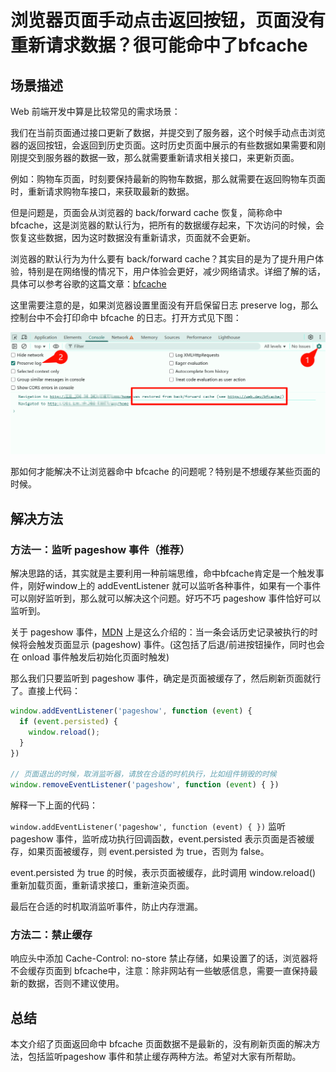 # 浏览器页面手动点击返回按钮，页面没有重新请求数据？很可能命中了bfcache

## 场景描述

Web 前端开发中算是比较常见的需求场景：

我们在当前页面通过接口更新了数据，并提交到了服务器，这个时候手动点击浏览器的返回按钮，会返回到历史页面。这时历史页面中展示的有些数据如果需要和刚刚提交到服务器的数据一致，那么就需要重新请求相关接口，来更新页面。

例如：购物车页面，时刻要保持最新的购物车数据，那么就需要在返回购物车页面时，重新请求购物车接口，来获取最新的数据。

但是问题是，页面会从浏览器的 back/forward cache 恢复，简称命中 bfcache，这是浏览器的默认行为，把所有的数据缓存起来，下次访问的时候，会恢复这些数据，因为这时数据没有重新请求，页面就不会更新。

浏览器的默认行为为什么要有 back/forward cache？其实目的是为了提升用户体验，特别是在网络慢的情况下，用户体验会更好，减少网络请求。详细了解的话，具体可以参考谷歌的这篇文章：[bfcache](https://web.dev/articles/bfcache)

这里需要注意的是，如果浏览器设置里面没有开启保留日志 preserve log，那么控制台中不会打印命中 bfcache 的日志。打开方式见下图：

![browserHitBfcache](images/browserHitBfcache.png)

那如何才能解决不让浏览器命中 bfcache 的问题呢？特别是不想缓存某些页面的时候。

## 解决方法

### 方法一：监听 pageshow 事件（推荐）

解决思路的话，其实就是主要利用一种前端思维，命中bfcache肯定是一个触发事件，刚好window上的 addEventListener 就可以监听各种事件，如果有一个事件可以刚好监听到，那么就可以解决这个问题。好巧不巧 pageshow 事件恰好可以监听到。

关于 pageshow 事件，[MDN](https://developer.mozilla.org/zh-CN/docs/Web/API/Window/pageshow_event) 上是这么介绍的：当一条会话历史记录被执行的时候将会触发页面显示 (pageshow) 事件。(这包括了后退/前进按钮操作，同时也会在 onload 事件触发后初始化页面时触发)

那么我们只要监听到 pageshow 事件，确定是页面被缓存了，然后刷新页面就行了。直接上代码：

```javascript
window.addEventListener('pageshow', function (event) { 
  if (event.persisted) {
    window.reload();
  }
})

// 页面退出的时候，取消监听器，请放在合适的时机执行，比如组件销毁的时候
window.removeEventListener('pageshow', function (event) { })
```

解释一下上面的代码：

`window.addEventListener('pageshow', function (event) { })` 监听 pageshow 事件，监听成功执行回调函数，event.persisted 表示页面是否被缓存，如果页面被缓存，则 event.persisted 为 true，否则为 false。

event.persisted 为 true 的时候，表示页面被缓存，此时调用 window.reload() 重新加载页面，重新请求接口，重新渲染页面。

最后在合适的时机取消监听事件，防止内存泄漏。

### 方法二：禁止缓存

响应头中添加 Cache-Control: no-store 禁止存储，如果设置了的话，浏览器将不会缓存页面到 bfcache中，注意：除非网站有一些敏感信息，需要一直保持最新的数据，否则不建议使用。

## 总结

本文介绍了页面返回命中 bfcache 页面数据不是最新的，没有刷新页面的解决方法，包括监听pageshow 事件和禁止缓存两种方法。希望对大家有所帮助。
